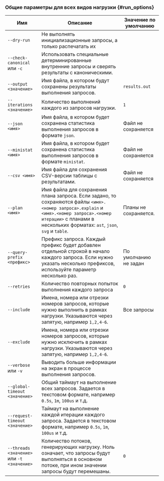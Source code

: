 ### Общие параметры для всех видов нагрузки {#run_options}

Имя | Описание | Значение по умолчанию
---|---|---
`--dry-run` | Не выполнять инициализационные запросы, а только распечатать их |
`--check-canonical` или `-c` | Использовать специальные детерминированные внутренние запросы и сверять результаты с каноническими. |
`--output <значение>` |  Имя файла, в котором будут сохранены результаты выполнения запросов. | `results.out`
`--iterations <значение>` | Количество выполнений каждого из запросов нагрузки. | `1`
`--json <имя>` | Имя файла, в котором будет сохранена статистика выполнения запросов в формате `json`. | Файл не сохраняется
`--ministat <имя>` | Имя файла, в котором будет сохранена статистика выполнения запросов в формате `ministat`. | Файл не сохраняется
`--csv <имя>` | Имя файла для сохранения CSV-версии таблицы с результатами. | Файл не сохраняется
`--plan  <имя>` | Имя файла для сохранения плана запроса. Если задано, то сохраняются файлы `<имя>.<номер запроса>.explain` и `<имя>.<номер запроса>.<номер итерации>` с планами в нескольких форматах: `ast`, `json`, `svg` и `table`. | Планы не сохраняется.
`--query-prefix <префикс>` | Префикс запроса. Каждый префикс будет добавлен отдельной строкой в начало каждого запроса. Если нужно указать несколько префиксов, используйте параметр несколько раз. | По умолчанию не задан
`--retries` | Количество повторных попыток выполнения каждого запроса | `0`
`--include` | Имена, номера или отрезки номеров запросов, которые нужно выполнить в рамках нагрузки. Указываются через запятую, например `1,2,4-6`. | Все запросы
`--exclude` | Имена, номера или отрезки номеров запросов, которые нужно исключить в рамках нагрузки. Указываются через запятую, например `1,2,4-6`. |
`--verbose` или `-v` | Выводить больше информации на экран в процессе выполнения запросов. |
`--global-timeout <значение>` | Общий таймаут на выполнение всех запросов. Задается в текстовом формате, например `0.5s`, `1m`, `100us` и т.д.|
`--request-timeout <значение>` | Таймаут на выполнение каждой итерации каждого запроса. Задается в текстовом формате, например `0.5s`, `1m`, `100us` и т.д.|
`--threads <значение>` или `-t <значение>` | Количество потоков, генерирующих нагрузку. Ноль означает, что запросы будут выполняться в основном потоке, при ином значении запросы будут перемешаны. | `0`
